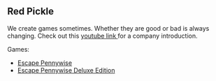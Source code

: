 ## Red Pickle

<!--

**Here are some ideas to get you started:**

🙋‍♀️ A short introduction - what is your organization all about?
🌈 Contribution guidelines - how can the community get involved?
👩‍💻 Useful resources - where can the community find your docs? Is there anything else the community should know?
🍿 Fun facts - what does your team eat for breakfast?
🧙 Remember, you can do mighty things with the power of [Markdown](https://docs.github.com/github/writing-on-github/getting-started-with-writing-and-formatting-on-github/basic-writing-and-formatting-syntax)
-->
<p>We create games sometimes. Whether they are good or bad is always changing. Check out this <a href="https://www.youtube.com/watch?v=dQw4w9WgXcQ" >youtube link </a>for a company introduction. </p>
Games:
<ul>
  <li><a href="https://red-pickle-studios.itch.io/escape-pennywise">Escape Pennywise</a></li>
  <li><a href="https://red-pickle-studios.itch.io/escape-pennywise-deluxe-edition">Escape Pennywise Deluxe Edition</a></li>
</ul>
